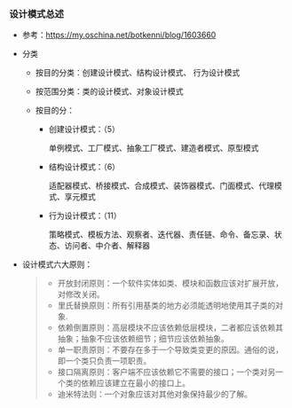 ### 设计模式总述

* 参考：https://my.oschina.net/botkenni/blog/1603660


* 分类

  * 按目的分类：创建设计模式、结构设计模式、	行为设计模式

  * 按范围分类：类的设计模式、对象设计模式

  * 按目的分：

    * 创建设计模式：（5）

      单例模式、工厂模式、抽象工厂模式、建造者模式、原型模式

    * 结构设计模式：（6）

      适配器模式、桥接模式、合成模式、装饰器模式、门面模式、代理模式、享元模式

    * 行为设计模式：（11）

      策略模式、模板方法、观察者、迭代器、责任链、命令、备忘录、状态、访问者、中介者、解释器

* 设计模式六大原则：

  > - 开放封闭原则：一个软件实体如类、模块和函数应该对扩展开放，对修改关闭。
  > - 里氏替换原则：所有引用基类的地方必须能透明地使用其子类的对象.
  > - 依赖倒置原则：高层模块不应该依赖低层模块，二者都应该依赖其抽象；抽象不应该依赖细节；细节应该依赖抽象。
  > - 单一职责原则：不要存在多于一个导致类变更的原因。通俗的说，即一个类只负责一项职责。
  > - 接口隔离原则：客户端不应该依赖它不需要的接口；一个类对另一个类的依赖应该建立在最小的接口上。
  > - 迪米特法则：一个对象应该对其他对象保持最少的了解。

